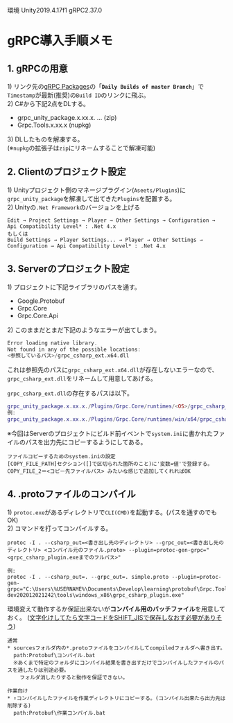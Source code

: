 環境
Unity2019.4.17f1
gRPC2.37.0

# gRPC導入手順メモ

## 1. gRPCの用意

1\) リンク先の[gRPC Packages](https://packages.grpc.io/)の「**`Daily Builds of master Branch`**」で`Timestamp`が最新(推奨)の`Build ID`のリンクに飛ぶ。<br>2\) C#から下記2点をDLする。
* grpc_unity_package.x.xx.x. ... (zip)
* Grpc.Tools.x.xx.x (nupkg)

3\) DLしたものを解凍する。<br>(※`nupkg`の拡張子は`zip`にリネームすることで解凍可能)


## 2. Clientのプロジェクト設定

1\) Unityプロジェクト側のマネージプラグイン(`Aseets/Plugins`)に`grpc_unity_package`を解凍して出てきた`Plugins`を配置する。<br>2\) Unityの`.Net Framework`のバージョンを上げる
```
Edit → Project Settings → Player → Other Settings → Configuration → Api Compatibility Level* : .Net 4.x
もしくは
Build Settings → Player Settings... → Player → Other Settings → Configuration → Api Compatibility Level* : .Net 4.x
```

## 3. Serverのプロジェクト設定

1\) プロジェクトに下記ライブラリのパスを通す。

* Google.Protobuf
* Grpc.Core
* Grpc.Core.Api

2\) このままだとまだ下記のようなエラーが出てしまう。

```c
Error loading native library. 
Not found in any of the possible locations:
<参照しているパス>/grpc_csharp_ext.x64.dll
```               
これは参照先のパスに`grpc_csharp_ext.x64.dll`が存在しないエラーなので、`grpc_csharp_ext.dll`をリネームして用意してあげる。

`grpc_csharp_ext.dll`の存在するパスは以下。
```lua
grpc_unity_package.x.xx.x./Plugins/Grpc.Core/runtimes/<OS>/grpc_csharp_ext.dll
例:
grpc_unity_package.x.xx.x./Plugins/Grpc.Core/runtimes/win/x64/grpc_csharp_ext.dll
```

※今回はServerのプロジェクトにビルド前イベントで`system.ini`に書かれたファイルのパスを出力先にコピーするようにしてある。
```
ファイルコピーするためのsystem.iniの設定
[COPY_FILE_PATH]セクション([]で区切られた箇所のこと)に'変数=値'で登録する。
COPY_FILE_2＝<コピー先ファイルパス> みたいな感じで追加してくれればOK
```

## 4. .protoファイルのコンパイル

1\) `protoc.exe`があるディレクトリで`CLI(CMD)`を起動する。(パスを通すのでもOK)<br>2\) コマンドを打ってコンパイルする。
```
protoc -I . --csharp_out=<書き出し先のディレクトリ> --grpc_out=<書き出し先のディレクトリ> <コンパイル元のファイル.proto> --plugin=protoc-gen-grpc="<grpc_csharp_plugin.exeまでのフルパス>"

例:
protoc -I . --csharp_out=. --grpc_out=. simple.proto --plugin=protoc-gen-grpc="C:\Users\%USERNAME%\Documents\Develop\learning\protobuf\Grpc.Tools.2.35.0-dev202012021242\tools\windows_x86\grpc_csharp_plugin.exe"
```

環境変えて動作するか保証出来ないが**コンパイル用のバッチファイル**を用意しておく。
(<u>文字化けしてたら文字コードをSHIFT_JISで保存しなおす必要がありそう</u>)
```
通常
* sourcesフォルダ内の*.protoファイルをコンパイルしてcompiledフォルダへ書き出す。
  path:Protobuf\コンパイル.bat
  ※あくまで特定のフォルダにコンパイル結果を書き出すだけでコンパイルしたファイルのパスを通したりは別途必要。
    フォルダ消したりすると動作を保証できない。

作業向け
* ↑コンパイルしたファイルを作業ディレクトリにコピーする。(コンパイル出来たら出力先は削除する)
  path:Protobuf\作業コンパイル.bat

```


